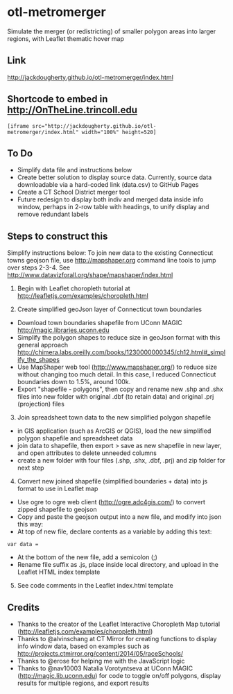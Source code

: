 # otl-metromerger
Simulate the merger (or redistricting) of smaller polygon areas into larger regions, with Leaflet thematic hover map

## Link
http://jackdougherty.github.io/otl-metromerger/index.html

## Shortcode to embed in http://OnTheLine.trincoll.edu
```
[iframe src="http://jackdougherty.github.io/otl-metromerger/index.html" width="100%" height=520]
```

## To Do
- Simplify data file and instructions below
- Create better solution to display source data. Currently, source data downloadable via a hard-coded link (data.csv) to GitHub Pages
- Create a CT School District merger tool
- Future redesign to display both indiv and merged data inside info window, perhaps in 2-row table with headings, to unify display and remove redundant labels


## Steps to construct this

Simplify instructions below: To join new data to the existing Connecticut towns geojson file, use http://mapshaper.org command line tools to jump over steps 2-3-4. See http://www.datavizforall.org/shape/mapshaper/index.html

1) Begin with Leaflet choropleth tutorial at http://leafletjs.com/examples/choropleth.html

2) Create simplified geoJson layer of Connecticut town boundaries
- Download town boundaries shapefile from UConn MAGIC http://magic.libraries.uconn.edu
- Simplify the polygon shapes to reduce size in geoJson format with this general approach http://chimera.labs.oreilly.com/books/1230000000345/ch12.html#_simplify_the_shapes
- Use MapShaper web tool (http://www.mapshaper.org/) to reduce size without changing too much detail. In this case, I reduced Connecticut boundaries down to 1.5%, around 100k.
- Export "shapefile - polygons", then copy and rename new .shp and .shx files into new folder with original .dbf (to retain data) and original .prj (projection) files

3) Join spreadsheet town data to the new simplified polygon shapefile
- in GIS application (such as ArcGIS or QGIS), load the new simplified polygon shapefile and spreadsheet data
- join data to shapefile, then export > save as new shapefile in new layer, and open attributes to delete unneeded columns
- create a new folder with four files (.shp, .shx, .dbf, .prj) and zip folder for next step

4) Convert new joined shapefile (simplified boundaries + data) into js format to use in Leaflet map
- Use ogre to ogre web client (http://ogre.adc4gis.com/) to convert zipped shapefile to geojson
- Copy and paste the geojson output into a new file, and modify into json this way:
- At top of new file, declare contents as a variable by adding this text:
```
var data =
```
- At the bottom of the new file, add a semicolon (;)
- Rename file suffix as .js, place inside local directory, and upload in the Leaflet HTML index template

5) See code comments in the Leaflet index.html template

## Credits
- Thanks to the creator of the Leaflet Interactive Choropleth Map tutorial (http://leafletjs.com/examples/choropleth.html)
- Thanks to @alvinschang at CT Mirror for creating functions to display info window data, based on examples such as http://projects.ctmirror.org/content/2014/05/raceSchools/
- Thanks to @erose for helping me with the JavaScript logic
- Thanks to @nav10003 Natalia Vorotyntseva at UConn MAGIC (http://magic.lib.uconn.edu) for code to toggle on/off polygons, display results for multiple regions, and export results
